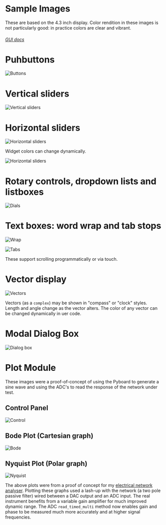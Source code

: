 # Sample Images

These are based on the 4.3 inch display. Color rendition in these images is not
particularly good: in practice colors are clear and vibrant.

###### [GUI docs](./GUI.md)

# Puhbuttons

![Buttons](./buttons.JPG)

# Vertical sliders

![Vertical sliders](./vert_sliders2.JPG)

# Horizontal sliders

![Horizontal sliders](./horiz_slider.JPG)

Widget colors can change dynamically.

![Horizontal sliders](./horiz_slider_2.JPG)

# Rotary controls, dropdown lists and listboxes

![Dials](./dials.JPG)

# Text boxes: word wrap and tab stops

![Wrap](./textbox_wrap.JPG)

![Tabs](./textbox_tab.JPG)

These support scrolling programmatically or via touch.

# Vector display

![Vectors](./vector.JPG)

Vectors (as a `complex`) may be shown in "compass" or "clock" styles. Length
and angle change as the vector alters. The color of any vector can be changed
dynamically in uer code.

# Modal Dialog Box

![Dialog box](./dialog.JPG)

# Plot Module

These images were a proof-of-concept of using the Pyboard to generate a sine
wave and using the ADC's to read the response of the network under test.

## Control Panel

![Control](./nan.JPG)

## Bode Plot (Cartesian graph)

![Bode](./bode.JPG)

## Nyquist Plot (Polar graph)

![Nyquist](./nyquist.JPG)

The above plots were from a proof of concept for my
[electrical network analyser](https://forum.micropython.org/viewtopic.php?f=5&t=4159).
Plotting these graphs used a lash-up with the network (a two pole passive
filter) wired between a DAC output and an ADC input. The real instrument
benefits from a variable gain amplifier for much improved dynamic range. The
ADC `read_timed_multi` method now enables gain and phase to be measured much
more accurately and at higher signal frequencies.
